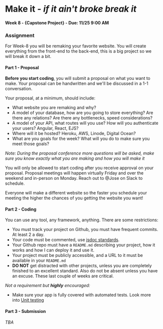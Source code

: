 # Make it - *if it ain't broke break it*
#### Week 8 - {Capstone Project} - Due: 11/25 9:00 AM

### Assignment
For Week-8 you will be remaking your favorite website. You will create everything from the front-end to the back-end, this is a big project so we will break it down a bit.

#### Part 1 - Proposal
**Before you start coding**, you will submit a proposal on what you want to make. Your proposal can be handwritten and we'll be discussed in a 1-1 conversation.

Your proposal, at a minimum, should include:
* What website you are remaking and why?
* A model of your database, how are you going to store everything? Are there any relations? Are there any bottlenecks, speed considerations?
* A model of your API, what routes will you use? How will you authenticate your users? Angular, React, EJS?
* Where will it be hosted? Heroku, AWS, Linode, Digital Ocean?
* What are you goals for the week? What will you do to make sure you meet those goals?

*Note: During the proposal conference more questions will be asked, make sure you know exactly what you are making and how you will make it*

You will only be allowed to start coding after you receive approval on your proposal. Proposal meetings will happen virtually Friday and over the weekend and in-person on Monday. Reach out to @Jose on Slack to schedule.

Everyone will make a different website so the faster you schedule your meeting the higher the chances of you getting the website you want!

#### Part 2 - Coding
You can use any tool, any framework, anything. There are some restrictions:
* You must track your project on Github, you must have frequent commits. At least 2 a day.
* Your code must be commented, use [jsdoc standards](http://usejsdoc.org/about-getting-started.html).
* Your Github repo must have a `README.md` describing your project, how it works and how I can deploy it and use it.
* Your project must be publicly accessible, and a URL to it must be available in your `README.md`
* **DO NOT** get distracted with other projects, unless you are completely finished to an excellent standard. Also do not be absent unless you have an excuse. These last couple of weeks are critical.

*Not a requirement but __highly__ encouraged:*
* Make sure your app is fully covered with automated tests. Look more into [Unit testing](https://blog.risingstack.com/node-hero-node-js-unit-testing-tutorial/)

#### Part 3 - Submission
*TBA*
